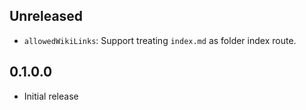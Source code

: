 
## Unreleased

- `allowedWikiLinks`: Support treating `index.md` as folder index route.


## 0.1.0.0

- Initial release